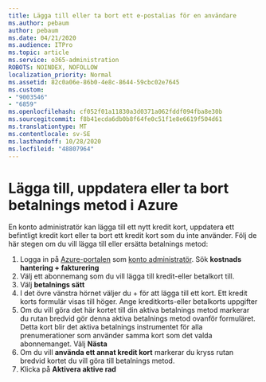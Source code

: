 ```yaml
---
title: Lägga till eller ta bort ett e-postalias för en användare
ms.author: pebaum
author: pebaum
ms.date: 04/21/2020
ms.audience: ITPro
ms.topic: article
ms.service: o365-administration
ROBOTS: NOINDEX, NOFOLLOW
localization_priority: Normal
ms.assetid: 82c0a06e-86b0-4e8c-8644-59cbc02e7645
ms.custom:
- "9003546"
- "6859"
ms.openlocfilehash: cf052f01a11830a3d0371a062fddf094fba8e30b
ms.sourcegitcommit: f8b41ecda6db0b8f64fe0c51f1e8e6619f504d61
ms.translationtype: MT
ms.contentlocale: sv-SE
ms.lasthandoff: 10/28/2020
ms.locfileid: "48807964"
---
```

# <a name="add-update-or-delete-payment-method-in-azure"></a>Lägga till, uppdatera eller ta bort betalnings metod i Azure

En konto administratör kan lägga till ett nytt kredit kort, uppdatera ett befintligt kredit kort eller ta bort ett kredit kort som du inte använder. Följ de här stegen om du vill lägga till eller ersätta betalnings metod:

1. Logga in på [Azure-portalen](https://portal.azure.com/) som [konto administratör](https://docs.microsoft.com/azure/billing/billing-subscription-transfer?WT.mc_id=Portal-Microsoft_Azure_Support#whoisaa). Sök **kostnads hantering + fakturering**
2. Välj ett abonnemang som du vill lägga till kredit-eller betalkort till.
3. Välj **betalnings sätt**
4. I det övre vänstra hörnet väljer du + för att lägga till ett kort. Ett kredit korts formulär visas till höger. Ange kreditkorts-eller betalkorts uppgifter
5. Om du vill göra det här kortet till din aktiva betalnings metod markerar du rutan bredvid gör denna aktiva betalnings metod ovanför formuläret. Detta kort blir det aktiva betalnings instrumentet för alla prenumerationer som använder samma kort som det valda abonnemanget. Välj **Nästa**
6. Om du vill **använda ett annat kredit kort** markerar du kryss rutan bredvid kortet du vill göra till betalnings metod.
7. Klicka på **Aktivera aktive rad**
